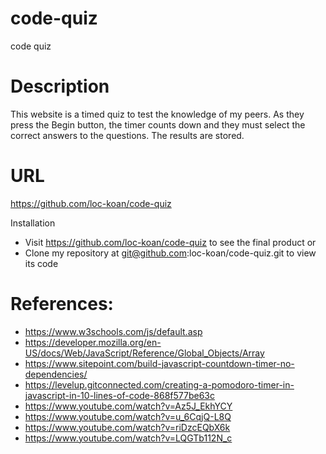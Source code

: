 # code-quiz
code quiz

# Description

This website is a timed quiz to test the knowledge of my peers.  As they press the Begin button, the timer counts down and they must select the correct answers to the questions.  The results are stored.  

# URL

https://github.com/loc-koan/code-quiz 

Installation

* Visit https://github.com/loc-koan/code-quiz to see the final product or
* Clone my repository at git@github.com:loc-koan/code-quiz.git to view its code

# References:
* https://www.w3schools.com/js/default.asp
* https://developer.mozilla.org/en-US/docs/Web/JavaScript/Reference/Global_Objects/Array
* https://www.sitepoint.com/build-javascript-countdown-timer-no-dependencies/ 
* https://levelup.gitconnected.com/creating-a-pomodoro-timer-in-javascript-in-10-lines-of-code-868f577be63c
* https://www.youtube.com/watch?v=Az5J_EkhYCY
* https://www.youtube.com/watch?v=u_6CqjQ-L8Q 
* https://www.youtube.com/watch?v=riDzcEQbX6k 
* https://www.youtube.com/watch?v=LQGTb112N_c 